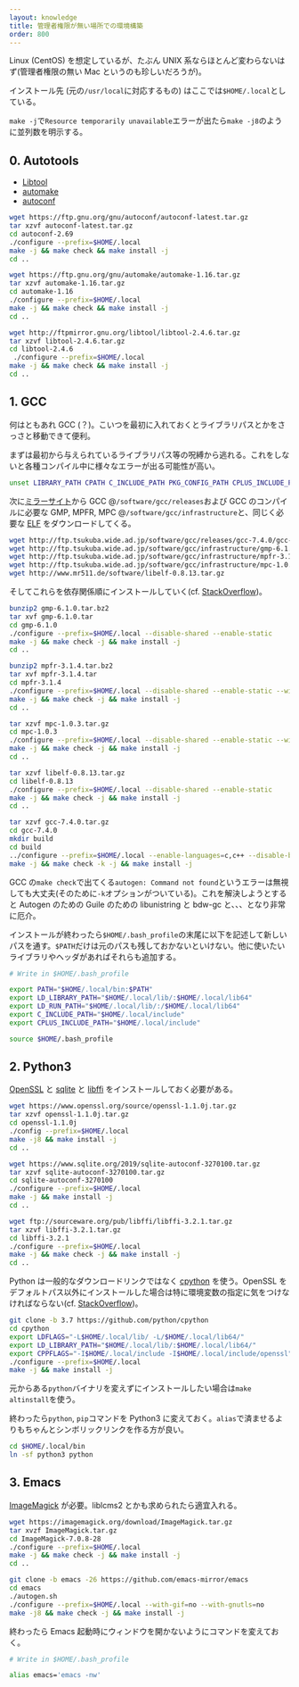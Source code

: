 ```yaml
---
layout: knowledge
title: 管理者権限が無い場所での環境構築
order: 800
---
```


Linux (CentOS) を想定しているが、たぶん UNIX 系ならほとんど変わらないはず(管理者権限の無い Mac というのも珍しいだろうが)。

インストール先 (元の`/usr/local`に対応するもの) はここでは`$HOME/.local`としている。

`make -j`で`Resource temporarily unavailable`エラーが出たら`make -j8`のように並列数を明示する。

## 0. Autotools

* [Libtool](https://www.gnu.org/software/libtool/)
* [automake](https://www.gnu.org/software/automake/)
* [autoconf](https://www.gnu.org/software/autoconf/)

```bash
wget https://ftp.gnu.org/gnu/autoconf/autoconf-latest.tar.gz
tar xzvf autoconf-latest.tar.gz
cd autoconf-2.69
./configure --prefix=$HOME/.local
make -j && make check && make install -j
cd ..
```

```bash
wget https://ftp.gnu.org/gnu/automake/automake-1.16.tar.gz
tar xzvf automake-1.16.tar.gz
cd automake-1.16
./configure --prefix=$HOME/.local
make -j && make check && make install -j
cd ..
```

```bash
wget http://ftpmirror.gnu.org/libtool/libtool-2.4.6.tar.gz
tar xzvf libtool-2.4.6.tar.gz
cd libtool-2.4.6
 ./configure --prefix=$HOME/.local
make -j && make check && make install -j
cd ..
```

## 1. GCC

何はともあれ GCC (？)。こいつを最初に入れておくとライブラリパスとかをさっさと移動できて便利。

まずは最初から与えられているライブラリパス等の呪縛から逃れる。これをしないと各種コンパイル中に様々なエラーが出る可能性が高い。

```bash
unset LIBRARY_PATH CPATH C_INCLUDE_PATH PKG_CONFIG_PATH CPLUS_INCLUDE_PATH INCLUDE LD_LIBRARY_PATH LDFLAGS CFLAGS CPPFLAGS
```

次に[ミラーサイト](https://gcc.gnu.org/mirrors.html)から GCC @`/software/gcc/releases`および GCC のコンパイルに必要な GMP, MPFR, MPC @`/software/gcc/infrastructure`と、同じく必要な [ELF](http://www.mr511.de/software/) をダウンロードしてくる。

```bash
wget http://ftp.tsukuba.wide.ad.jp/software/gcc/releases/gcc-7.4.0/gcc-7.4.0.tar.gz
wget http://ftp.tsukuba.wide.ad.jp/software/gcc/infrastructure/gmp-6.1.0.tar.bz2
wget http://ftp.tsukuba.wide.ad.jp/software/gcc/infrastructure/mpfr-3.1.4.tar.bz2
wget http://ftp.tsukuba.wide.ad.jp/software/gcc/infrastructure/mpc-1.0.3.tar.gz
wget http://www.mr511.de/software/libelf-0.8.13.tar.gz
```

そしてこれらを依存関係順にインストールしていく(cf. [StackOverflow](https://stackoverflow.com/questions/9450394/how-to-install-gcc-piece-by-piece-with-gmp-mpfr-mpc-elf-without-shared-libra))。

```bash
bunzip2 gmp-6.1.0.tar.bz2
tar xvf gmp-6.1.0.tar
cd gmp-6.1.0
./configure --prefix=$HOME/.local --disable-shared --enable-static
make -j && make check -j && make install -j
cd ..
```

```bash
bunzip2 mpfr-3.1.4.tar.bz2
tar xvf mpfr-3.1.4.tar
cd mpfr-3.1.4
./configure --prefix=$HOME/.local --disable-shared --enable-static --with-gmp=$HOME/.local
make -j && make check -j && make install -j
cd ..
```

```bash
tar xzvf mpc-1.0.3.tar.gz
cd mpc-1.0.3
./configure --prefix=$HOME/.local --disable-shared --enable-static --with-gmp=$HOME/.local --with-mpfr=$HOME/.local
make -j && make check -j && make install -j
cd ..
```

```bash
tar xzvf libelf-0.8.13.tar.gz
cd libelf-0.8.13
./configure --prefix=$HOME/.local --disable-shared --enable-static
make -j && make check -j && make install -j
cd ..
```

```bash
tar xzvf gcc-7.4.0.tar.gz
cd gcc-7.4.0
mkdir build
cd build
../configure --prefix=$HOME/.local --enable-languages=c,c++ --disable-bootstrap --disable-multilib --with-gmp=$HOME/.local --with-mpfr=$HOME/.local --with-mpc=$HOME/.local --with-libelf=$HOME/.local
make -j && make check -k -j && make install -j
```

GCC の`make check`で出てくる`autogen: Command not found`というエラーは無視しても大丈夫(そのために`-k`オプションがついている)。これを解決しようとすると Autogen のための Guile のための libunistring と bdw-gc と、、、となり非常に厄介。

インストールが終わったら`$HOME/.bash_profile`の末尾に以下を記述して新しいパスを通す。`$PATH`だけは元のパスも残しておかないといけない。他に使いたいライブラリやヘッダがあればそれらも追加する。

```bash
# Write in $HOME/.bash_profile

export PATH="$HOME/.local/bin:$PATH"
export LD_LIBRARY_PATH="$HOME/.local/lib/:$HOME/.local/lib64"
export LD_RUN_PATH="$HOME/.local/lib/:/$HOME/.local/lib64"
export C_INCLUDE_PATH="$HOME/.local/include"
export CPLUS_INCLUDE_PATH="$HOME/.local/include"
```

```bash
source $HOME/.bash_profile
```

## 2. Python3

[OpenSSL](https://www.openssl.org/source/) と [sqlite](https://www.sqlite.org/download.html) と [libffi](https://sourceware.org/libffi/) をインストールしておく必要がある。

```bash
wget https://www.openssl.org/source/openssl-1.1.0j.tar.gz
tar xzvf openssl-1.1.0j.tar.gz
cd openssl-1.1.0j
./config --prefix=$HOME/.local
make -j8 && make install -j
cd ..
```

```bash
wget https://www.sqlite.org/2019/sqlite-autoconf-3270100.tar.gz
tar xzvf sqlite-autoconf-3270100.tar.gz
cd sqlite-autoconf-3270100
./configure --prefix=$HOME/.local
make -j && make install -j
cd ..
```

```bash
wget ftp://sourceware.org/pub/libffi/libffi-3.2.1.tar.gz
tar xzvf libffi-3.2.1.tar.gz
cd libffi-3.2.1
./configure --prefix=$HOME/.local
make -j && make check -j && make install -j
cd ..
```

Python は一般的なダウンロードリンクではなく [cpython](https://github.com/python/cpython) を使う。OpenSSL をデフォルトパス以外にインストールした場合は特に環境変数の指定に気をつけなければならない(cf. [StackOverflow](https://superuser.com/questions/1346141/how-to-link-python-to-the-manually-compiled-openssl-rather-than-the-systems-one))。

```bash
git clone -b 3.7 https://github.com/python/cpython
cd cpython
export LDFLAGS="-L$HOME/.local/lib/ -L/$HOME/.local/lib64/"
export LD_LIBRARY_PATH="$HOME/.local/lib/:$HOME/.local/lib64/"
export CPPFLAGS="-I$HOME/.local/include -I$HOME/.local/include/openssl"
./configure --prefix=$HOME/.local
make -j && make install -j
```

元からある`python`バイナリを変えずにインストールしたい場合は`make altinstall`を使う。

終わったら`python`, `pip`コマンドを Python3 に変えておく。`alias`で済ませるよりもちゃんとシンボリックリンクを作る方が良い。

```bash
cd $HOME/.local/bin
ln -sf python3 python
```

## 3. Emacs

[ImageMagick](https://imagemagick.org/script/install-source.php) が必要。liblcms2 とかも求められたら適宜入れる。

```bash
wget https://imagemagick.org/download/ImageMagick.tar.gz
tar xvzf ImageMagick.tar.gz
cd ImageMagick-7.0.8-28
./configure --prefix=$HOME/.local
make -j && make check -j && make install -j
cd ..
```

```bash
git clone -b emacs -26 https://github.com/emacs-mirror/emacs
cd emacs
./autogen.sh
./configure --prefix=$HOME/.local --with-gif=no --with-gnutls=no
make -j8 && make check -j && make install -j
```

終わったら Emacs 起動時にウィンドウを開かないようにコマンドを変えておく。

```bash
# Write in $HOME/.bash_profile

alias emacs='emacs -nw'
```

